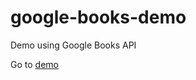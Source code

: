 # google-books-demo
Demo using Google Books API

Go to [demo](https://lsiden.github.io/google-books-demo/)
